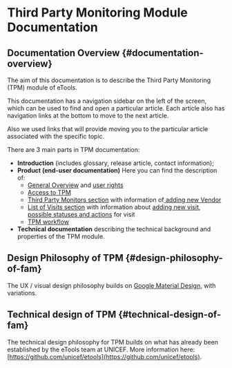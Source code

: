 # Third Party Monitoring Module Documentation

## Documentation Overview {#documentation-overview}

The aim of this documentation is to describe the Third Party Monitoring \(TPM\) module of eTools.

This documentation has a navigation sidebar on the left of the screen, which can be used to find and open a particular article. Each article also has navigation links at the bottom to move to the next article.

Also we used links that will provide moving you to the particular article associated with the specific topic.

There are 3 main parts in TPM documentation:

* **Introduction** \(includes glossary, release article, contact information\);
* **Product \(end-user documentation\)** Here you can find the description of:
  * [General Overview](product-end-user-documentation/overview/) and [user rights](product-end-user-documentation/overview/user-rights-and-permissions.md)
  * [Access to TPM](product-end-user-documentation/how-to-get-to-the-tpm.md)
  * [Third Party Monitors section](product-end-user-documentation/third-party-monitors-section/) with information of[ adding new Vendor]()
  * [List of Visits section](product-end-user-documentation/list-of-visits-section/) with information about [adding new visit](), [possible statuses and actions](product-end-user-documentation/list-of-visits-section/statuses-and-actions/) for visit 
  * [TPM workflow](product-end-user-documentation/tpm-workflow.md) 
* **Technical documentation** describing the technical background and properties of the TPM module.

## Design Philosophy of TPM {#design-philosophy-of-fam}

The UX / visual design philosophy builds on [Google Material Design](https://material.io/guidelines/), with variations.

## Technical design of TPM {#technical-design-of-fam}

The technical design philosophy for TPM builds on what has already been established by the eTools team at UNICEF. More information here: [https://github.com/unicef/etools](https://github.com/unicef/etools).

